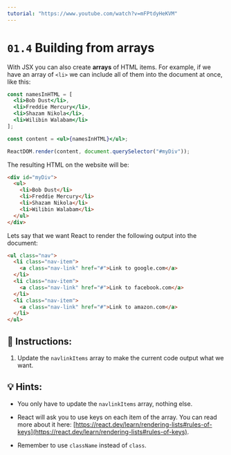 ```yaml
---
tutorial: "https://www.youtube.com/watch?v=mFPtdyHeKVM"
---
```


# `01.4` Building from arrays

With JSX you can also create **arrays** of HTML items. For example, if we have an array of `<li>` we can include all of them into the document at once, like this:

```jsx
const namesInHTML = [
  <li>Bob Dust</li>,
  <li>Freddie Mercury</li>,
  <li>Shazam Nikola</li>,
  <li>Wilibin Walabam</li>
];

const content = <ul>{namesInHTML}</ul>;

ReactDOM.render(content, document.querySelector("#myDiv"));
```

The resulting HTML on the website will be:

```html
<div id="myDiv">
  <ul>
    <li>Bob Dust</li>
    <li>Freddie Mercury</li>
    <li>Shazam Nikola</li>
    <li>Wilibin Walabam</li>
  </ul>
</div>
```

Lets say that we want React to render the following output into the document:

```html
<ul class="nav">
  <li class="nav-item">
    <a class="nav-link" href="#">Link to google.com</a>
  </li>
  <li class="nav-item">
    <a class="nav-link" href="#">Link to facebook.com</a>
  </li>
  <li class="nav-item">
    <a class="nav-link" href="#">Link to amazon.com</a>
  </li>
</ul>
```

## 📝 Instructions:

1. Update the `navlinkItems` array to make the current code output what we want.

## 💡 Hints:

+ You only have to update the `navlinkItems` array, nothing else.

+ React will ask you to use keys on each item of the array. You can read more about it here: [https://react.dev/learn/rendering-lists#rules-of-keys](https://react.dev/learn/rendering-lists#rules-of-keys).

+ Remember to use `className` instead of `class`.
